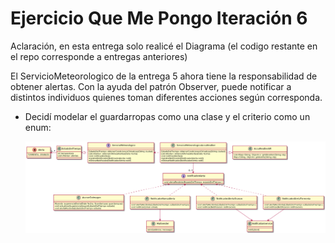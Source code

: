 
# Ejercicio Que Me Pongo Iteración 6

Aclaración, en esta entrega solo realicé el Diagrama (el codigo restante en el repo corresponde a entregas anteriores)

El ServicioMeteorologico de la entrega 5 ahora tiene la responsabilidad de obtener alertas.
Con la ayuda del patrón Observer, puede notificar a distintos individuos quienes toman diferentes acciones según corresponda.


- Decidí modelar el guardarropas como una clase y el criterio como un enum:

     ![Diagrama](./QMP6/Diagrama_QMP6.png) 